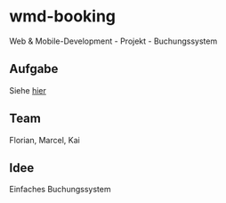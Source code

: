 # wmd-booking

Web &amp; Mobile-Development - Projekt - Buchungssystem

## Aufgabe

Siehe [hier](ress/Projektarbeit%20-%20Aufgabenstellung%20WS%202013.pdf)

## Team

Florian, Marcel, Kai

## Idee

Einfaches Buchungssystem

